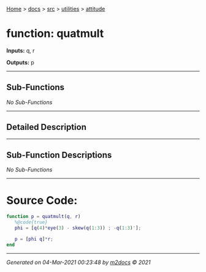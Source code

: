 [Home](../../../index.md) > [docs](../../../docs_index.md) > [src](../../src_index.md) > [utilities](../utilities_index.md) > [attitude](attitude_index.md)  


# function: quatmult



**Inputs:** q, r

**Outputs:** p

 ***

## Sub-Functions

*No Sub-Functions*

 ***

## Detailed Description



 ***

## Sub-Function Descriptions

*No Sub-Functions*

 
 *** 

# Source Code:

 ```matlab 
 function p = quatmult(q, r)
    %@code{true}
    phi = [q(4)*eye(3) - skew(q(1:3)) ; -q(1:3)'];

    p = [phi q]*r;
end 
``` 
 
***

*Generated on 04-Mar-2021 00:23:48 by [m2docs](https://github.com/crgnam-research/m2docs) © 2021*
